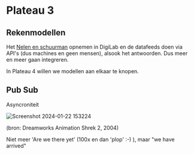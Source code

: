 # Plateau 3

## Rekenmodellen

Het [Nelen en schuurman](https://nelen-schuurmans.nl/en/home/) opnemen in DigiLab en de datafeeds doen via API's (dus machines en geen mensen), alsook het antwoorden. Dus meer en meer gaan integreren.

In Plateau 4 willen we modellen aan elkaar te knopen.

## Pub Sub

Asyncroniteit

![Screenshot 2024-01-22 153224](https://github.com/Geonovum/DTaaS/assets/4082369/98531ed2-106c-41be-8d68-a2bd57cba036)

(bron: Dreamworks Animation Shrek 2, 2004)

Niet meer 'Are we there yet' (100x en dan 'plop' :-) ), maar "we have arrived"
